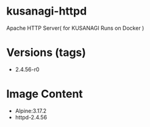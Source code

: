 # kusanagi-httpd

Apache HTTP Server( for KUSANAGI Runs on Docker )

# Versions (tags)

- 2.4.56-r0

# Image Content

- Alpine:3.17.2
- httpd-2.4.56

